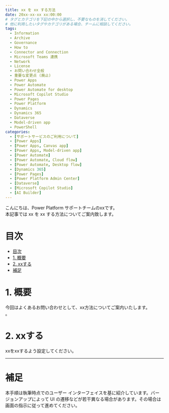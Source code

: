 ```yaml
---
title: xx を xx する方法
date: 20xx-xx-xx xx:00:00
# タグとカテゴリを下記の中から選択し、不要なものを消してください。
# 他に利用したいタグやカテゴリがある場合、チームに相談してください。
tags:
  - Information
  - Archive
  - Governance
  - How to
  - Connector and Connection
  - Microsoft Teams 連携
  - Network
  - License
  - お問い合わせ全般
  - 重要な変更点 (廃止)
  - Power Apps
  - Power Automate
  - Power Automate for desktop
  - Microsoft Copilot Studio
  - Power Pages
  - Power Platform
  - Dynamics
  - Dynamics 365
  - Dataverse
  - Model-driven app
  - PowerShell
categories:
  - [サポートサービスのご利用について]
  - [Power Apps]
  - [Power Apps, Canvas app]
  - [Power Apps, Model-driven app]
  - [Power Automate]
  - [Power Automate, Cloud flow]
  - [Power Automate, Desktop flow]
  - [Dynamics 365]
  - [Power Pages]
  - [Power Platform Admin Center]
  - [Dataverse]
  - [Microsoft Copilot Studio]
  - [AI Builder]
---
```



こんにちは、Power Platform サポートチームのxxです。  
本記事では xx を xx する方法についてご案内致します。


<!-- more -->
# 目次

- [目次](#目次)
- [1. 概要](#1-概要)
- [2. xxする](#2-xxする)
- [補足](#補足)

<a id='1-概要'></a>

# 1. 概要
今回はよくあるお問い合わせとして、xx方法についてご案内いたします。  
。  


<a id='2-xxする'></a>

# 2. xxする
xxをxxするよう設定してください。  


---

<a id='補足'></a>

# 補足

本手順は執筆時点でのユーザー インターフェイスを基に紹介しています。バージョンアップによって UI の遷移などが若干異なる場合があります。その場合は画面の指示に従って進めてください。  

